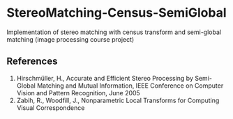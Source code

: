 # StereoMatching-Census-SemiGlobal
Implementation of stereo matching with census transform and semi-global matching (image processing course project)

## References
1. Hirschmüller, H., Accurate and Efficient Stereo Processing by Semi-Global Matching and Mutual Information, IEEE Conference on Computer Vision and Pattern Recognition, June 2005
2. Zabih, R., Woodfill, J., Nonparametric Local Transforms for Computing Visual Correspondence
